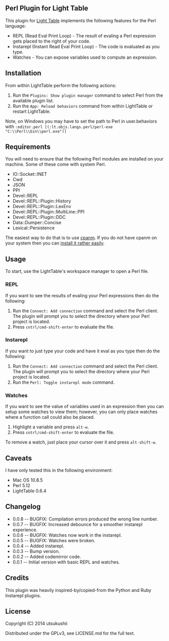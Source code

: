 ## Perl Plugin for Light Table

This plugin for [Light Table](http://www.lighttable.com) implements the following features for the Perl language:

  * REPL (Read Eval Print Loop) - The result of evaling a Perl expression gets placed to the right of your code.
  * Instarepl (Instant Read Eval Print Loop) - The code is evaluated as you type. 
  * Watches - You can expose variables used to compute an expression.

## Installation

  From within LightTable perform the following actions:

  1. Run the `Plugins: Show plugin manager` command to select Perl from the available plugin list.
  2. Run the `App: Reload behaviors` command from within LightTable or restart LightTable.

  Note, on Windows you may have to set the path to Perl in user.behaviors with `:editor.perl [(:lt.objs.langs.perl/perl-exe "C:\\Perl\\bin\\perl.exe")]`

## Requirements

You will need to ensure that the following Perl modules are installed on your machine. Some of these come with system Perl.

  * IO::Socket::INET
  * Cwd
  * JSON
  * PPI
  * Devel::REPL
  * Devel::REPL::Plugin::History
  * Devel::REPL::Plugin::LexEnv
  * Devel::REPL::Plugin::MultiLine::PPI
  * Devel::REPL::Plugin::DDC
  * Data::Dumper::Concise
  * Lexical::Persistence

The easiest way to do that is to use [cpanm](http://search.cpan.org/~miyagawa/App-cpanminus-1.7001/bin/cpanm). If you do not have cpanm on your system then you can [install it rather easily](http://search.cpan.org/~miyagawa/App-cpanminus-1.7001/lib/App/cpanminus.pm#Installing_to_system_perl).

## Usage

To start, use the LightTable's workspace manager to open a Perl file.

### REPL

If you want to see the results of evaling your Perl expressions then do the following:

  1. Run the `Connect: Add connection` command and select the Perl client. The plugin will prompt you to select the directory where your Perl project is located.
  2. Press `cntrl/cmd-shift-enter` to evaluate the file.

### Instarepl

If you want to just type your code and have it eval as you type then do the following:

  1. Run the `Connect: Add connection` command and select the Perl client. The plugin will prompt you to select the directory where your Perl project is located.
  2. Run the `Perl: Toggle instarepl mode` command.

### Watches

If you want to see the value of variables used in an expression then you can setup some watches to view them; however, you can only place watches where a function call could also be placed.

  1. Highlight a variable and press `alt-w`.
  2. Press `cntrl/cmd-shift-enter` to evaluate the file.

To remove a watch, just place your cursor over it and press `alt-shift-w`.

## Caveats

I have only tested this in the following environment:

  * Mac OS 10.8.5
  * Perl 5.12
  * LightTable 0.6.4

## Changelog

 * 0.0.8 -- BUGFIX: Compilation errors produced the wrong line number.
 * 0.0.7 -- BUGFIX: Increased debounce for a smoother instarepl experience.
 * 0.0.6 -- BUGFIX: Watches now work in the instarepl.
 * 0.0.5 -- BUGFIX: Watches were broken.
 * 0.0.4 -- Added instarepl.
 * 0.0.3 -- Bump version.
 * 0.0.2 -- Added codemirror code.
 * 0.0.1 -- Initial version with basic REPL and watches.

## Credits

This plugin was heavily inspired-by/copied-from the Python and Ruby Instarepl plugins.

## License

Copyright (C) 2014 utsukushii

Distributed under the GPLv3, see LICENSE.md for the full text.
